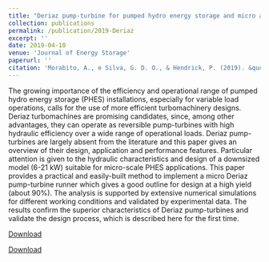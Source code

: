 ```yaml
---
title: "Deriaz pump-turbine for pumped hydro energy storage and micro applications"
collection: publications
permalink: /publication/2019-Deriaz
excerpt: ''
date: 2019-04-10
venue: 'Journal of Energy Storage'
paperurl: ''
citation: 'Morabito, A., e Silva, G. D. O., & Hendrick, P. (2019). &quot; Deriaz pump-turbine for pumped hydro energy storage and micro applications.&quot; <i>Journal of Energy Storage, 24,</i> 100788'
---
```


The growing importance of the efficiency and operational range of pumped hydro energy storage (PHES) installations, especially for variable load operations, calls for the use of more efficient turbomachinery designs. Deriaz turbomachines are promising candidates, since, among other advantages, they can operate as reversible pump-turbines with high hydraulic efficiency over a wide range of operational loads. Deriaz pump-turbines are largely absent from the literature and this paper gives an overview of their design, application and performance features. Particular attention is given to the hydraulic characteristics and design of a downsized model (6-21 kW) suitable for micro-scale PHES applications. This paper provides a practical and easily-built method to implement a micro Deriaz pump-turbine runner which gives a good outline for design at a high yield (about 90%). The analysis is supported by extensive numerical simulations for different working conditions and validated by experimental data. The results confirm the superior characteristics of Deriaz pump-turbines and validate the design process, which is described here for the first time.


[Download](https://doi.org/10.1016/j.est.2019.100788)

[Download](https://morabito-a.github.io/info/files/2019-Deriaz.pdf)